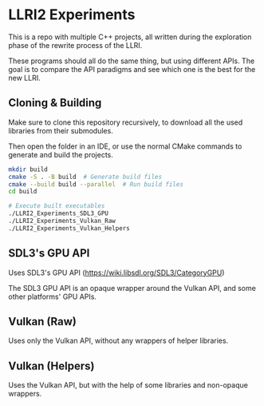 # LLRI2 Experiments

This is a repo with multiple C++ projects, all written during
the exploration phase of the rewrite process of the LLRI.

These programs should all do the same thing, but using different APIs.
The goal is to compare the API paradigms and see which one is the best for the new LLRI.

## Cloning & Building

Make sure to clone this repository recursively,
to download all the used libraries from their submodules.

Then open the folder in an IDE, or use the normal CMake commands to generate and build the projects.

```bash
mkdir build
cmake -S . -B build  # Generate build files
cmake --build build --parallel  # Run build files
cd build

# Execute built executables
./LLRI2_Experiments_SDL3_GPU
./LLRI2_Experiments_Vulkan_Raw
./LLRI2_Experiments_Vulkan_Helpers
```

## SDL3's GPU API

Uses SDL3's GPU API (https://wiki.libsdl.org/SDL3/CategoryGPU)

The SDL3 GPU API is an opaque wrapper around the Vulkan API, and some other platforms' GPU APIs.

## Vulkan (Raw)

Uses only the Vulkan API, without any wrappers of helper libraries.

## Vulkan (Helpers)

Uses the Vulkan API, but with the help of some libraries and non-opaque wrappers.

